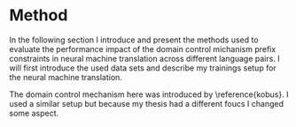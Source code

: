 # Method
In the following section I introduce and present the methods used to evaluate the performance impact of the domain control michanism prefix constraints in neural machine translation across different language pairs.
I will first introduce the used data sets and describe my trainings setup for the neural machine translation.

The domain control mechanism here was introduced by \reference{kobus}.
I used a similar setup but because my thesis had a different foucs I changed some aspect.
